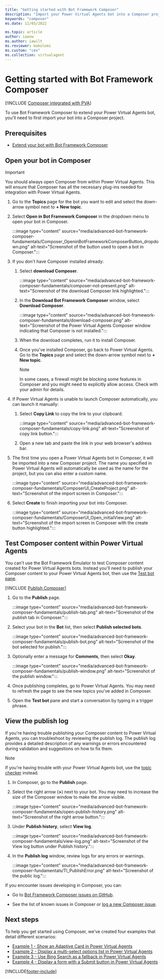 ```yaml
---
title: "Getting started with Bot Framework Composer"
description: "Import your Power Virtual Agents bot into a Composer project to extend your bot's capabilities."
keywords: "composer"
ms.date: 11/03/2022

ms.topic: article
author: iaanw
ms.author: iawilt
ms.reviewer: makolomi
ms.custom: "cex"
ms.collection: virtualagent
---
```


# Getting started with Bot Framework Composer

[!INCLUDE [Composer integrated with PVA](includes/composer-integrated-with-pva.md)]

To use Bot Framework Composer to extend your Power Virtual Agents bot, you'll need to first import your bot into a Composer project.

## Prerequisites

- [Extend your bot with Bot Framework Composer](advanced-bot-framework-composer.md)

## Open your bot in Composer

> [!IMPORTANT]
> You should always open Composer from within Power Virtual Agents. This will ensure that Composer has all the necessary plug-ins needed for integration with Power Virtual Agents.

1. Go to the **Topics** page for the bot you want to edit and select the down-arrow symbol next to **+ New topic**.

1. Select **Open in Bot Framework Composer** in the dropdown menu to open your bot in Composer.

    :::image type="content" source="media/advanced-bot-framework-composer-fundamentals/Composer_OpeninBotFrameworkComposerButton_dropdown.png" alt-text="Screenshot of the button used to open a bot in Composer.":::

1. If you don't have Composer installed already:

    1. Select **download Composer**.

        :::image type="content" source="media/advanced-bot-framework-composer-fundamentals/composer-not-present.png" alt-text="Screenshot of the download Composer link highlighted.":::

    1. In the **Download Bot Framework Composer** window, select **Download Composer**.

        :::image type="content" source="media/advanced-bot-framework-composer-fundamentals/download-composer.png" alt-text="Screenshot of the Power Virtual Agents Composer window indicating that Composer is not installed.":::

    1. When the download completes, run it to install Composer.

    1. Once you've installed Composer, go back to Power Virtual Agents. Go to the **Topics** page and select the down-arrow symbol next to **+ New topic**.

        > [!NOTE]
        > In some cases, a firewall might be blocking some features in Composer and you might need to explicitly allow access. Check with your admin for details.

1. If Power Virtual Agents is unable to launch Composer automatically, you can launch it manually:

    1. Select **Copy Link** to copy the link to your clipboard.

        :::image type="content" source="media/advanced-bot-framework-composer-fundamentals/copy-link.png" alt-text="Screenshot of copy link button.":::

    1. Open a new tab and paste the link in your web browser's address bar.

1. The first time you open a Power Virtual Agents bot in Composer, it will be imported into a new Composer project. The name you specified in Power Virtual Agents will automatically be used as the name for the project, but you can also enter a custom name.

    :::image type="content" source="media/advanced-bot-framework-composer-fundamentals/ComposerUI_CreateProject.png" alt-text="Screenshot of the import screen in Composer.":::

1. Select **Create** to finish importing your bot into Composer.

    :::image type="content" source="media/advanced-bot-framework-composer-fundamentals/ComposerUI_Open_initialView.png" alt-text="Screenshot of the import screen in Composer with the create button highlighted.":::

## Test Composer content within Power Virtual Agents

You can't use the Bot Framework Emulator to test Composer content created for Power Virtual Agents bots. Instead you'll need to publish your Composer content to your Power Virtual Agents bot, then use the [Test bot pane](authoring-test-bot.md).

[!INCLUDE [Publish Composer](includes/composer-publish-note.md)]

1. Go to the **Publish** page.

    :::image type="content" source="media/advanced-bot-framework-composer-fundamentals/publish-tab.png" alt-text="Screenshot of the publish tab in Composer.":::

1. Select your bot in the **Bot** list, then select **Publish selected bots**.

    :::image type="content" source="media/advanced-bot-framework-composer-fundamentals/publish-bot.png" alt-text="Screenshot of the bot selected for publish.":::

1. Optionally enter a message for **Comments**, then select **Okay**.

    :::image type="content" source="media/advanced-bot-framework-composer-fundamentals/publish-window.png" alt-text="Screenshot of the publish window.":::

1. Once publishing completes, go to Power Virtual Agents. You may need to refresh the page to see the new topics you've added in Composer.

1. Open the **Test bot** pane and start a conversation by typing in a trigger phrase.

## View the publish log

If you're having trouble publishing your Composer content to Power Virtual Agents, you can troubleshoot by reviewing the publish log. The publish log provides a detailed description of any warnings or errors encountered during validation and suggestions on how to fix them.

> [!NOTE]
> If you're having trouble with your Power Virtual Agents bot, use the [topic checker](authoring-topic-management.md#topic-errors) instead.

1. In Composer, go to the **Publish** page.

1. Select the right arrow (**>**) next to your bot. You may need to increase the size of the Composer window to make the arrow visible.

    :::image type="content" source="media/advanced-bot-framework-composer-fundamentals/open-publish-history.png" alt-text="Screenshot of the right arrow button.":::

1. Under **Publish history**, select **View log**.

   :::image type="content" source="media/advanced-bot-framework-composer-fundamentals/view-log.png" alt-text="Screenshot of the View log button under Publish history.":::

1. In the **Publish log** window, review logs for any errors or warnings.

    :::image type="content" source="media/advanced-bot-framework-composer-fundamentals/Tl_PublishError.png" alt-text="Screenshot of the public log.":::

If you encounter issues developing in Composer, you can:

- Go to [Bot Framework Composer issues on GitHub](https://github.com/microsoft/BotFramework-Composer/issues).

- See the list of known issues in Composer or [log a new Composer issue](https://github.com/microsoft/BotFramework-Composer/issues/new/choose).

## Next steps

To help you get started using Composer, we've created four examples that detail different scenarios:

- [Example 1 - Show an Adaptive Card in Power Virtual Agents](advanced-bot-framework-composer-example1.md)
- [Example 2 - Display a multi-select options list in Power Virtual Agents](advanced-bot-framework-composer-example2.md)
- [Example 3 - Use Bing Search as a fallback in Power Virtual Agents](advanced-bot-framework-composer-example3.md)
- [Example 4 - Display a form with a Submit button in Power Virtual Agents](advanced-bot-framework-composer-example4.md)

[!INCLUDE[footer-include](includes/footer-banner.md)]
